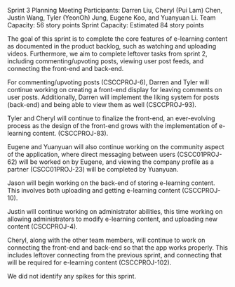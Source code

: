 Sprint 3 Planning Meeting
Participants: Darren Liu, Cheryl (Pui Lam) Chen, Justin Wang, Tyler (YeonOh) Jung, Eugene Koo, and Yuanyuan Li.
Team Capacity: 56 story points Sprint Capacity: Estimated 84 story points

The goal of this sprint is to complete the core features of e-learning content as documented in the product backlog, such as watching and uploading videos. Furthermore, we aim to complete leftover tasks from sprint 2, including commenting/upvoting posts, viewing user post feeds, and connecting the front-end and back-end.

For commenting/upvoting posts (CSCCPROJ-6), Darren and Tyler will continue working on creating a front-end display for leaving comments on user posts. Additionally, Darren will implement the liking system for posts (back-end) and being able to view them as well (CSCCPROJ-93). 

Tyler and Cheryl will continue to finalize the front-end, an ever-evolving process as the design of the front-end grows with the implementation of e-learning content. (CSCCPROJ-83).

Eugene and Yuanyuan will also continue working on the community aspect of the application, where direct messaging between users (CSCC01PROJ-62) will be worked on by Eugene, and viewing the company profile as a partner (CSCC01PROJ-23) will be completed by Yuanyuan.

Jason will begin working on the back-end of storing e-learning content. This involves both uploading and getting e-learning content (CSCCPROJ-10).

Justin will continue working on administrator abilities, this time working on allowing administrators to modify e-learning content, and uploading new content (CSCCPROJ-4).

Cheryl, along with the other team members, will continue to work on connecting the front-end and back-end so that the app works properly. This includes leftover connecting from the previous sprint, and connecting that will be required for e-learning content (CSCCPROJ-102).

We did not identify any spikes for this sprint.

